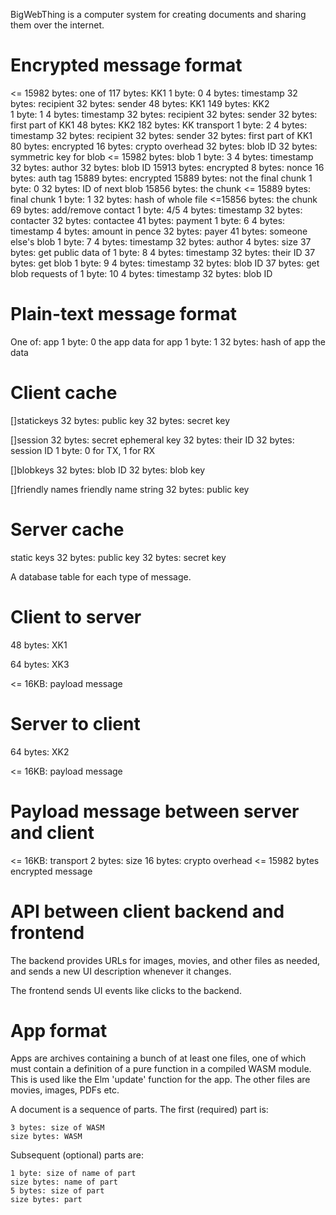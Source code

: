 BigWebThing is a computer system for creating documents and sharing them over the internet.

# Encrypted message format

<= 15982 bytes: one of
    117 bytes: KK1
        1 byte: 0
        4 bytes: timestamp
        32 bytes: recipient
        32 bytes: sender
        48 bytes: KK1
    149 bytes: KK2    
        1 byte: 1
        4 bytes: timestamp
        32 bytes: recipient
        32 bytes: sender
        32 bytes: first part of KK1
        48 bytes: KK2
    182 bytes: KK transport
        1 byte: 2
        4 bytes: timestamp
        32 bytes: recipient
        32 bytes: sender
        32 bytes: first part of KK1
        80 bytes: encrypted
            16 bytes: crypto overhead
            32 bytes: blob ID
            32 bytes: symmetric key for blob
    <= 15982 bytes: blob
        1 byte: 3
        4 bytes: timestamp
        32 bytes: author
        32 bytes: blob ID
        15913 bytes: encrypted
            8 bytes: nonce
            16 bytes: auth tag
            15889 bytes: encrypted
                15889 bytes: not the final chunk
                    1 byte: 0
                    32 bytes: ID of next blob
                    15856 bytes: the chunk
                <= 15889 bytes: final chunk
                    1 byte: 1
                    32 bytes: hash of whole file
                    <=15856 bytes: the chunk
    69 bytes: add/remove contact
        1 byte: 4/5 
        4 bytes: timestamp
        32 bytes: contacter
        32 bytes: contactee
    41 bytes: payment
        1 byte: 6
        4 bytes: timestamp
        4 bytes: amount in pence
        32 bytes: payer
    41 bytes: someone else's blob
        1 byte: 7
        4 bytes: timestamp
        32 bytes: author
        4 bytes: size
    37 bytes: get public data of
        1 byte: 8
        4 bytes: timestamp
        32 bytes: their ID
    37 bytes: get blob
        1 byte: 9
        4 bytes: timestamp
        32 bytes: blob ID
    37 bytes: get blob requests of
        1 byte: 10
        4 bytes: timestamp
        32 bytes: blob ID

# Plain-text message format

One of:
    app
        1 byte: 0
        the app
    data for app
        1 byte: 1
        32 bytes: hash of app
        the data

# Client cache

[]statickeys
    32 bytes: public key
    32 bytes: secret key

[]session
    32 bytes: secret ephemeral key
    32 bytes: their ID
    32 bytes: session ID
    1 byte: 0 for TX, 1 for RX

[]blobkeys
    32 bytes: blob ID
    32 bytes: blob key

[]friendly names
    friendly name string
    32 bytes: public key

# Server cache

static keys
    32 bytes: public key
    32 bytes: secret key

A database table for each type of message.

# Client to server

48 bytes: XK1 

64 bytes: XK3

<= 16KB: payload message

# Server to client

64 bytes: XK2

<= 16KB: payload message

# Payload message between server and client

<= 16KB: transport
    2 bytes: size
    16 bytes: crypto overhead
    <= 15982 bytes
        encrypted message

# API between client backend and frontend

The backend provides URLs for images, movies, and other files as needed, and sends a new UI description whenever it changes.

The frontend sends UI events like clicks to the backend.

# App format

Apps are archives containing a bunch of at least one files, one of which must contain a definition of a pure function in a compiled WASM module. This is used like the Elm 'update' function for the app. The other files are movies, images, PDFs etc.

A document is a sequence of parts. The first (required) part is:

    3 bytes: size of WASM
    size bytes: WASM

Subsequent (optional) parts are:

    1 byte: size of name of part
    size bytes: name of part
    5 bytes: size of part
    size bytes: part
